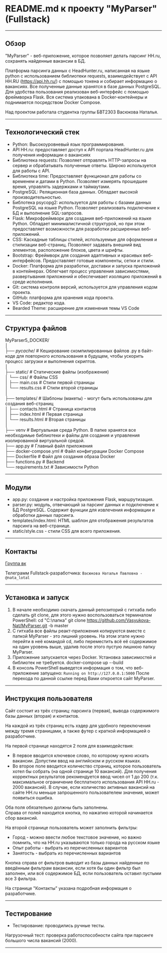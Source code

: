 # README.md к проекту "MyParser" (Fullstack)

---

## Обзор

"MyParser" - веб-приложение, которое позволяет делать парсинг HH.ru, сохранять найденные вакансии в БД. 

Платформа парсинга данных с HeadHunter.ru, написанная на языке python с использованием библиотеки requests, взаимодействует с API HH.RU (https://api.hh.ru/) с помощью токена и собирает информацию о вакансиях. Все полученные данные хранятся в базе данных PostgreSQL. Для удобства пользования реализован веб-интерфейс с помощью фреймворка Flask. Вся система упакована в Docker-контейнеры и поднимается посредством Docker Compose.

Над проектом работала студентка группы БВТ2303 Васюкова Наталья.

---

## Технологический стек

- Python: Высокоуровневый язык программирования.
- API HH.ru: предоставляет доступ к API портала HeadHunter.ru для получения информации о вакансиях
- Библиотека requests: Позволяет отправлять HTTP-запросы на сервер и обрабатывать полученные ответы. Широко используется для работы с API.
- Библиотека time: Предоставляет функционал для работы со временем и датами в Python. Позволяет измерять прошедшее время, управлять задержками и таймаутами.
- PostgreSQL: Реляционная база данных. Обладает высокой производительностью.
- Библотека psycopg2: используется для работы с базами данных PostgreSQL на языке Python. Позволяет реализовать подключение к БД и выполнение SQL-запросов.
- Flask: Микрофреймворк для создания веб-приложений на языке Python. Обладает минималистичной структурой, но при этом предоставляет возможности для разработки расширенных веб-приложений.
- CSS: Каскадные таблицы стилей, используемые для оформления и стилизации веб-страниц. Позволяют задавать внешний вид элементов, расположение блоков, цвета и шрифты.
- Bootstrap: Фреймворк для создания адаптивных и красивых веб-интерфейсов. Предоставляет готовые компоненты, сетки и стили.
- Docker: Платформа для разработки, доставки и запуска приложений в контейнерах. Облегчает процесс управления зависимостями, развертывания приложений и обеспечивает изоляцию приложений в среде исполнения.
- Git: система контроля версий, используется для управления кодом проекта.
- GitHub: платформа для хранения кода проекта.
- VS Code: редактор кода.
- Bearded Theme: расширение для изменения темы VS Code

---

## Структура файлов

MyParser5_DOCKER/    
│    
├── _pycache_/ #  Кеширование скомпилированных файлов .py в байт-коде для повторного использования в будущем, чтобы ускорить процесс загрузки и выполнения скриптов.   
│    
├── static/ # Статические файлы (изображения)  
│   └── css/ # Файлы CSS  
│       ├── main.css # Стили первой страницы   
│       └── results.css # Стили второй страницы  
│    
├── templates/ # Шаблоны (макеты) - могут быть использованы для создания веб-страниц  
│   ├── contacts.html # Страница контактов  
│   ├── index.html # Первая страница   
│   └── results.html # Вторая страницы  
│    
├── venv # Виртуальная среда Python. В папке хранятся все необходимые библиотеки и файлы для создания и управления изолированной виртуальной средой.  
├── app.py # Главный файл приложения  
├── docker-compose.yml # Файл конфигурации Docker Compose  
├── Dockerfile # Файл для создания образа Docker  
├── functions.py # Backend  
└── requirements.txt # Зависимости Python  

---

## Модули

- app.py: создание и настройка приложения Flask, маршрутизация.
- parser.py: модуль, отвечающий за парсинг данных и подключение к БД PostgreSQL. Содержит функции для извлечения информации и обработки данных парсинга.
- templates/index.html: HTML шаблон для отображения результатов парсинга на веб-странице.
- static/style.css - стили CSS для всего приложения.

---

## Контакты

[Группа вк](https://vk.com/club226042324)

Телеграмм Fullstack-разработчика:
`Васюкова Наталья Павловна - @nata_lotal`

---

## Установка и запуск

1. В начале необходимо скачать данный репозиторий с гитхаба либо сделать git clone, для этого нужно воспользоваться терминалом PowerShell:
    cd "C:\папка"
    git clone https://github.com/Vasyukova-Nat/MyParser.git -b master
2. С гитхаба все файлы реакт-приложения копируются вместе с папкой MyParser - это лишний уровень. На этом этапе нужно перейти в неё командой cd, либо переместить всё её содержимое на один уровень выше, удалив после этого пустую лишнюю папку MyParser.
3. Приложение запускается через Docker. Установка зависимостей и библиотек не требуется.
    docker-compose up --build
4. В консоль PowerShell выведется информация о том, что веб-приложение запущено:
`Running on http://127.0.0.1:5000`
После перехода по данной ссылке перед Вами откроется сайт MyParser.

---

## Инструкция пользователя

Сайт состоит из трёх страниц: парсинга (первая), вывода содержимого базы данных (вторая) и контактов.

На каждой из трёх страниц есть хэдер для удобного переключения между тремя страницами, а также футер с краткой информацией о разработчике.

На первой странице находятся 2 поля для взаимодействия: 
- В первое вводится ключевое слово, по которому нужно искать вакансии. Допустим ввод на английском и русском языках.
- Во второе поле вводится количество страниц, которое пользователь хотел бы собрать (на одной странице 10 вакансий). Для получения корректных результатов рекомендуется ввод чисел от 1 до 200 (т.к. максимальное ограничение бесплатного использования API HH.ru - 2000 вакансий). В случае, если количество активных вакансий на сайте HH.ru меньше запрошенного пользователем значения, может появиться ошибка.

Оба поля обязательно должны быть заполнены.  
Справа от полей находится кнопка, по нажатию которой начинается сбор вакансий.

На второй странице пользователь может заполнить фильтры:
- Город - можно ввести любое текстовое значение, но важно помнить, что на HH.ru указываются только города на русском языке
- Опыт работы - выбрать из перечисленных вариантов
- Занятость - выбрать из перечисленных вариантов

Кнопка справа от фильтров выводит из базы данных найденные по введённым фильтрам вакансии, если хотя бы один фильтр был заполнен, или всё содержимое БД, если пользователь оставил пустыми все 3 фильтра.

На странице "Контакты" указана подробная информация о разработчике.

---

## Тестирование 

- Тестирование: проводились ручные тесты.

Нагрузочный тест: проверка работоспособности сайта при парсинге большого числа вакансий (2000).

---
